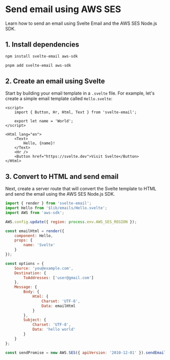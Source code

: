 # Send email using AWS SES

Learn how to send an email using Svelte Email and the AWS SES Node.js SDK.

## 1. Install dependencies

```bash title="npm"|copy
npm install svelte-email aws-sdk
```

```bash title="pnpm"|copy
pnpm add svelte-email aws-sdk
```

## 2. Create an email using Svelte

Start by building your email template in a `.svelte` file. For example, let's create a simple email template called `Hello.svelte`:

```svelte title="src/$lib/emails/Hello.svelte"
<script>
	import { Button, Hr, Html, Text } from 'svelte-email';

	export let name = 'World';
</script>

<Html lang="en">
	<Text>
		Hello, {name}!
	</Text>
	<Hr />
	<Button href="https://svelte.dev">Visit Svelte</Button>
</Html>
```

## 3. Convert to HTML and send email

Next, create a server route that will convert the Svelte template to HTML and send the email using the AWS SES Node.js SDK.

```js title="src/routes/emails/hello/+server.js"
import { render } from 'svelte-email';
import Hello from '$lib/emails/Hello.svelte';
import AWS from 'aws-sdk';

AWS.config.update({ region: process.env.AWS_SES_REGION });

const emailHtml = render({
	component: Hello,
	props: {
		name: 'Svelte'
	}
});

const options = {
	Source: 'you@example.com',
	Destination: {
		ToAddresses: ['user@gmail.com']
	},
	Message: {
		Body: {
			Html: {
				Charset: 'UTF-8',
				Data: emailHtml
			}
		},
		Subject: {
			Charset: 'UTF-8',
			Data: 'hello world'
		}
	}
};

const sendPromise = new AWS.SES({ apiVersion: '2010-12-01' }).sendEmail(options).promise();
```
